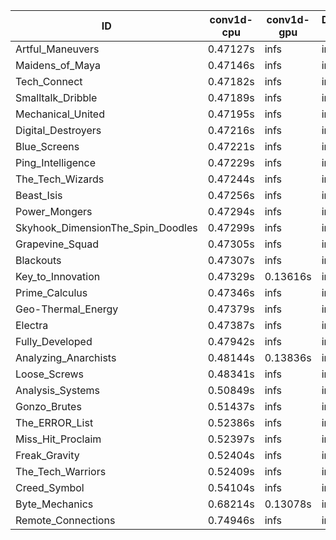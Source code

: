 |ID|conv1d-cpu|conv1d-gpu|DWSPConv2D-gpu|gemm-gpu|avg|
|-|-|-|-|-|-|
|Artful_Maneuvers|0.47127s|infs|infs|4.49416s|infs|
|Maidens_of_Maya|0.47146s|infs|infs|4.49458s|infs|
|Tech_Connect|0.47182s|infs|infs|4.50922s|infs|
|Smalltalk_Dribble|0.47189s|infs|infs|4.47987s|infs|
|Mechanical_United|0.47195s|infs|infs|4.50685s|infs|
|Digital_Destroyers|0.47216s|infs|infs|4.48554s|infs|
|Blue_Screens|0.47221s|infs|infs|4.51208s|infs|
|Ping_Intelligence|0.47229s|infs|infs|4.63202s|infs|
|The_Tech_Wizards|0.47244s|infs|infs|4.49820s|infs|
|Beast_Isis|0.47256s|infs|infs|4.52836s|infs|
|Power_Mongers|0.47294s|infs|infs|4.49611s|infs|
|Skyhook_DimensionThe_Spin_Doodles|0.47299s|infs|infs|4.50163s|infs|
|Grapevine_Squad|0.47305s|infs|infs|4.47388s|infs|
|Blackouts|0.47307s|infs|infs|4.47664s|infs|
|Key_to_Innovation|0.47329s|0.13616s|infs|4.49632s|infs|
|Prime_Calculus|0.47346s|infs|infs|4.50847s|infs|
|Geo-Thermal_Energy|0.47379s|infs|infs|4.49944s|infs|
|Electra|0.47387s|infs|infs|4.50237s|infs|
|Fully_Developed|0.47942s|infs|infs|4.56635s|infs|
|Analyzing_Anarchists|0.48144s|0.13836s|infs|4.59063s|infs|
|Loose_Screws|0.48341s|infs|infs|4.54182s|infs|
|Analysis_Systems|0.50849s|infs|infs|4.64445s|infs|
|Gonzo_Brutes|0.51437s|infs|infs|4.63128s|infs|
|The_ERROR_List|0.52386s|infs|infs|4.54704s|infs|
|Miss_Hit_Proclaim|0.52397s|infs|infs|4.72772s|infs|
|Freak_Gravity|0.52404s|infs|infs|4.72562s|infs|
|The_Tech_Warriors|0.52409s|infs|infs|4.64769s|infs|
|Creed_Symbol|0.54104s|infs|infs|4.58685s|infs|
|Byte_Mechanics|0.68214s|0.13078s|infs|4.59198s|infs|
|Remote_Connections|0.74946s|infs|infs|4.49620s|infs|
